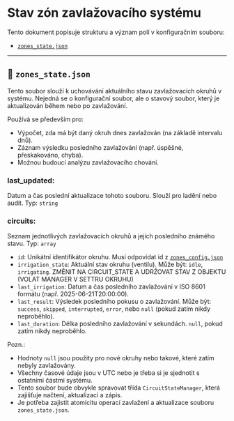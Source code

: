 # Stav zón zavlažovacího systému

Tento dokument popisuje strukturu a význam polí v konfiguračním souboru:

- [`zones_state.json`](./zones_state.json)

---

## 🔧 `zones_state.json`

Tento soubor slouží k uchovávání aktuálního stavu zavlažovacích okruhů v systému. Nejedná se o konfigurační soubor, ale o stavový soubor, který je aktualizován během nebo po zavlažování.

Používá se především pro:
- Výpočet, zda má být daný okruh dnes zavlažován (na základě intervalu dnů).
- Záznam výsledku posledního zavlažování (např. úspěšné, přeskakováno, chyba).
- Možnou budoucí analýzu zavlažovacího chování.

### last_updated:
Datum a čas poslední aktualizace tohoto souboru. Slouží pro ladění nebo audit.
Typ: `string`

### circuits:
Seznam jednotlivých zavlažovacích okruhů a jejich posledního známého stavu.
Typ: `array`

- `id`: Unikátní identifikátor okruhu. Musí odpovídat id z [`zones_config.json`](./../config/zones_config.json)
- `irrigation_state`: Aktuální stav okruhu (ventilu). Může být: `idle`, `irrigating`. ZMĚNIT NA CIRCUIT_STATE A UDRŽOVAT STAV Z OBJEKTU (VOLAT MANAGER V SETTRU OKRUHU)
- `last_irrigation`: Datum a čas posledního zavlažování v ISO 8601 formátu (např. 2025-06-21T20:00:00).
- `last_result`: Výsledek posledního pokusu o zavlažování. Může být: `success`, `skipped`, `interrupted`, `error`, nebo `null` (pokud zatím nikdy neproběhlo).
- `last_duration`: Délka posledního zavlažování v sekundách. `null`, pokud zatím nikdy neproběhlo.


Pozn.:
- Hodnoty `null` jsou použity pro nové okruhy nebo takové, které zatím nebyly zavlažovány.
- Všechny časové údaje jsou v UTC nebo je třeba si je sjednotit s ostatními částmi systému.
- Tento soubor bude obvykle spravovat třída `CircuitStateManager`, která zajišťuje načtení, aktualizaci a zápis.
- Je potřeba zajistit atomicitu operací zavlažení a aktualizace souboru `zones_state.json`.